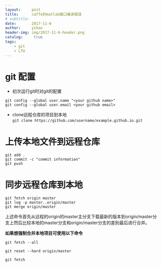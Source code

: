```yaml
---
layout:     post
title:      caffe的matlab接口编译错误
# subtitle:   
date:       2017-11-6
author:     yihao
header-img: img/2017-11-6-header.png
catalog: 	 true
tags:
    - git
    - LTU
---
```

# git 配置
+ 初次运行git时对git的配置
```
git config --global user.name "<your github name>"
git config --global user.email <your github email>
```
+ clone远程仓库的项目到本地  
`git clone https://github.com/username/example.github.io.git` 
# 上传本地文件到远程仓库
```
git add .
git commit -c "commit information"
git push 
```
# 同步远程仓库到本地
```
git fetch origin master
git log -p master..origin/master
git merge origin/master
```
上述命令首先从远程的origin的master主分支下载最新的版本到origin/master分支上然后比较本地的master分支和origin/master分支的差别最后进行合并。

**如果想强制合并本地项目可使用以下命令**
```
git fetch --all

git reset --hard origin/master

git fetch
```
